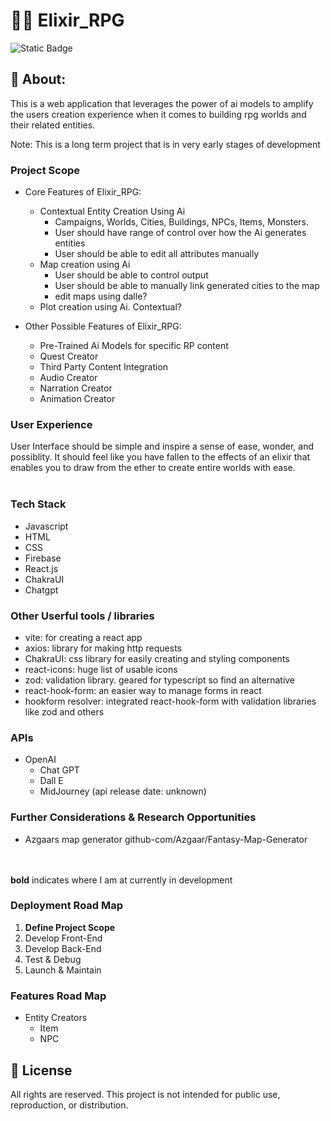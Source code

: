 # 🧪🎲 Elixir_RPG

![Static Badge](https://img.shields.io/badge/status%3A-In_Development-blue)

## 📖 About:

This is a web application that leverages the power of ai models to amplify the users creation experience when it comes to building rpg worlds and their related entities.

Note: This is a long term project that is in very early stages of development

### Project Scope

- Core Features of Elixir_RPG:

  - Contextual Entity Creation Using Ai
    - Campaigns, Worlds, Cities, Buildings, NPCs, Items, Monsters.
    - User should have range of control over how the Ai generates entities
    - User should be able to edit all attributes manually
  - Map creation using Ai
    - User should be able to control output
    - User should be able to manually link generated cities to the map
    - edit maps using dalle?
  - Plot creation using Ai. Contextual?

- Other Possible Features of Elixir_RPG:
  - Pre-Trained Ai Models for specific RP content
  - Quest Creator
  - Third Party Content Integration
  - Audio Creator
  - Narration Creator
  - Animation Creator

### User Experience

User Interface should be simple and inspire a sense of ease, wonder, and possiblity. It should feel like you have fallen to the effects of an elixir that enables you to draw from the ether to create entire worlds with ease.<br><br>

### Tech Stack

- Javascript
- HTML
- CSS
- Firebase
- React.js
- ChakraUI
- Chatgpt

### Other Userful tools / libraries

- vite: for creating a react app
- axios: library for making http requests
- ChakraUI: css library for easily creating and styling components
- react-icons: huge list of usable icons
- zod: validation library. geared for typescript so find an alternative
- react-hook-form: an easier way to manage forms in react
- hookform resolver: integrated react-hook-form with validation libraries like zod and others

### APIs

- OpenAI
  - Chat GPT
  - Dall E
  - MidJourney (api release date: unknown)

### Further Considerations & Research Opportunities

- Azgaars map generator github-com/Azgaar/Fantasy-Map-Generator <br><br><br>

**bold** indicates where I am at currently in development

### Deployment Road Map

1. **Define Project Scope**
2. Develop Front-End
3. Develop Back-End
4. Test & Debug
5. Launch & Maintain

### Features Road Map

- Entity Creators
  - Item
  - NPC

## 📜 License

All rights are reserved. This project is not intended for public use, reproduction, or distribution.
